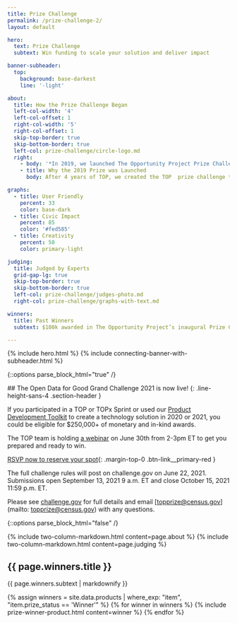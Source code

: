 ```yaml
---
title: Prize Challenge
permalink: /prize-challenge-2/
layout: default

hero:
  text: Prize Challenge
  subtext: Win funding to scale your solution and deliver impact

banner-subheader:
  top:
    background: base-darkest
    line: '-light'

about:
  title: How the Prize Challenge Began
  left-col-width: '4'
  left-col-offset: 1
  right-col-width: '5'
  right-col-offset: 1
  skip-top-border: true
  skip-bottom-border: true
  left-col: prize-challenge/circle-logo.md
  right:
    - body: '*In 2019, we launched The Opportunity Project Prize Challenge. The Census Bureau’s first ever prize competition, it awarded $100,000 in funding across 5 teams.*'
    - title: Why the 2019 Prize was Launched
      body: After 4 years of TOP, we created the TOP  prize challenge to help address the challenges technologists face in deploying and sustaining civic tech products.  The prize challenge aimed to support technologists in getting their solutions into the hands of communities around the country.

graphs:
  - title: User Friendly
    percent: 33
    color: base-dark
  - title: Civic Impact
    percent: 85
    color: '#fed585'
  - title: Creativity
    percent: 50
    color: primary-light

judging:
  title: Judged by Experts
  grid-gap-lg: true
  skip-top-border: true
  skip-bottom-border: true
  left-col: prize-challenge/judges-photo.md
  right-col: prize-challenge/graphs-with-text.md

winners:
  title: Past Winners
  subtext: $100k awarded in The Opportunity Project’s inaugural Prize Challenge. See [challenge.gov](https://www.challenge.gov/challenge/opportunity-project-prize/) for challenge details.

---
```


{% include hero.html %}
{% include connecting-banner-with-subheader.html %}

{::options parse_block_html="true" /}
<section class="grid-section margin-bottom-6">
## The Open Data for Good Grand Challenge 2021 is now live!
{: .line-height-sans-4 .section-header }

If you participated in a TOP or TOPx Sprint or used our [Product Development Toolkit]({{site.baseurl}}/product-development/toolkit/) to create a technology solution in 2020 or 2021, you could be eligible for $250,000+ of monetary and in-kind awards.

The TOP team is holding [a webinar](http://bit.ly/ODFGGCWebinar1) on June 30th from 2-3pm ET to get you prepared and ready to win.

[RSVP now to reserve your spot](http://bit.ly/ODFGGCWebinar1){: .margin-top-0 .btn-link__primary-red }

The full challenge rules will post on challenge.gov on June 22, 2021. Submissions open September 13, 2021 9 a.m. ET and close October 15, 2021 11:59 p.m. ET.

Please see [challenge.gov](#) for full details and email [topprize@census.gov](mailto: topprize@census.gov) with any questions.
</section>
{::options parse_block_html="false" /}

{% include two-column-markdown.html content=page.about %}
{% include two-column-markdown.html content=page.judging %}

<div class="text-center margin-bottom-6">
  <h2 class="text-base-darkest margin-bottom-0">{{ page.winners.title }}</h2>
  <div class="maxw-tablet margin-x-auto">
    {{ page.winners.subtext | markdownify }}
  </div>
</div>

{% assign winners = site.data.products | where_exp: "item", "item.prize_status == 'Winner'" %}
{% for winner in winners %}
  {% include prize-winner-product.html content=winner %}
{% endfor %}